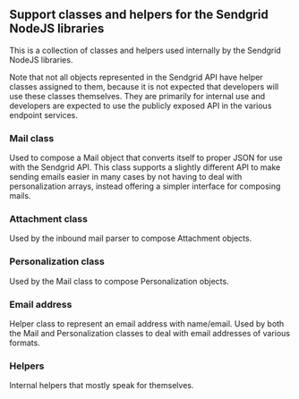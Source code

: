 ## Support classes and helpers for the Sendgrid NodeJS libraries
This is a collection of classes and helpers used internally by the
Sendgrid NodeJS libraries.

Note that not all objects represented in the Sendgrid API have helper classes assigned to them, because it is not expected that developers will use these classes themselves. They are primarily for internal use and developers are expected to use the publicly exposed API in the various endpoint services.

### Mail class
Used to compose a Mail object that converts itself to proper JSON for use with the Sendgrid API. This class supports a slightly different API to make sending emails easier in many cases by not having to deal with personalization arrays, instead offering a simpler interface for composing mails.

### Attachment class
Used by the inbound mail parser to compose Attachment objects.

### Personalization class
Used by the Mail class to compose Personalization objects.

### Email address
Helper class to represent an email address with name/email. Used by both the Mail and Personalization classes to deal with email addresses of various formats.

### Helpers
Internal helpers that mostly speak for themselves.
